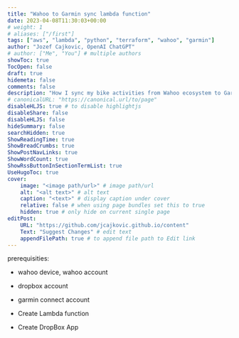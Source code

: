 ```yaml
---
title: "Wahoo to Garmin sync lambda function"
date: 2023-04-08T11:30:03+00:00
# weight: 1
# aliases: ["/first"]
tags: ["aws", "lambda", "python", "terraform", "wahoo", "garmin"]
author: "Jozef Cajkovic, OpenAI ChatGPT"
# author: ["Me", "You"] # multiple authors
showToc: true
TocOpen: false
draft: true
hidemeta: false
comments: false
description: "How I sync my bike activities from Wahoo ecosystem to Garmin ecosystem via serverless lambda solution."
# canonicalURL: "https://canonical.url/to/page"
disableHLJS: true # to disable highlightjs
disableShare: false
disableHLJS: false
hideSummary: false
searchHidden: true
ShowReadingTime: true
ShowBreadCrumbs: true
ShowPostNavLinks: true
ShowWordCount: true
ShowRssButtonInSectionTermList: true
UseHugoToc: true
cover:
    image: "<image path/url>" # image path/url
    alt: "<alt text>" # alt text
    caption: "<text>" # display caption under cover
    relative: false # when using page bundles set this to true
    hidden: true # only hide on current single page
editPost:
    URL: "https://github.com/jcajkovic.github.io/content"
    Text: "Suggest Changes" # edit text
    appendFilePath: true # to append file path to Edit link
---
```


prerequisities:
- wahoo device, wahoo account
- dropbox account
- garmin connect account

- Create Lambda function
- Create DropBox App